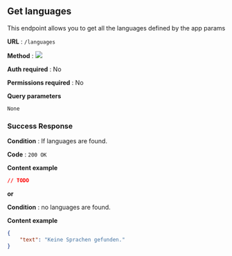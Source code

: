 ## Get languages

This endpoint allows you to get all the languages defined by the app params

**URL** : `/languages`

**Method** : <img src="https://img.shields.io/badge/GET%20-%23323330.svg?&style=flat&color=green"/>

**Auth required** : No

**Permissions required** : No

**Query parameters**

```
None
```

### Success Response

**Condition** : If languages are found.

**Code** : `200 OK`

**Content example**

```json
// TODO
```

**or**

**Condition** : no languages are found.

**Content example**

```json
{
    "text": "Keine Sprachen gefunden."
}
```